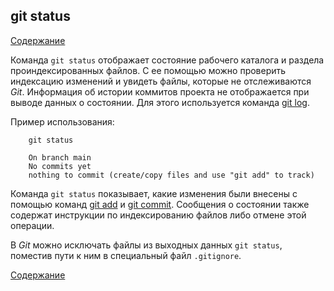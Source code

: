 ## git status

[Содержание](/readme.md)

Команда `git status` отображает состояние рабочего каталога и раздела проиндексированных файлов. С ее помощью можно проверить индексацию изменений и увидеть файлы, которые не отслеживаются *Git*. Информация об истории коммитов проекта не отображается при выводе данных о состоянии. Для этого используется команда [git log](log.md).

Пример использования:

```bash=
    git status

    On branch main
    No commits yet
    nothing to commit (create/copy files and use "git add" to track)
```

Команда `git status` показывает, какие изменения были внесены с помощью команд [git add](add.md) и [git commit](commit.md). Сообщения о состоянии также содержат инструкции по индексированию файлов либо отмене этой операции. 

В *Git* можно исключать файлы из выходных данных `git status`, поместив пути к ним в специальный файл `.gitignore`.  

[Содержание](/readme.md)